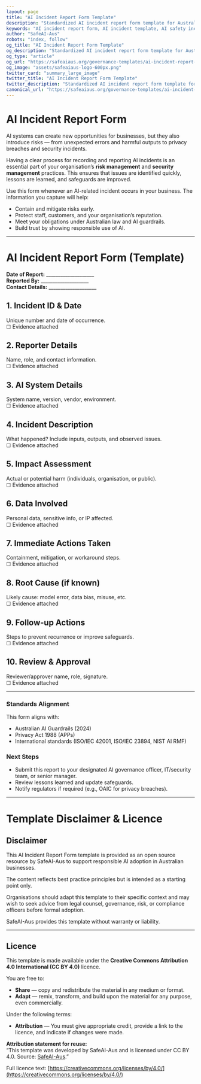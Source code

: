 ```yaml
---
layout: page
title: "AI Incident Report Form Template"
description: "Standardized AI incident report form template for Australian businesses. Helps document, track, and respond to AI-related incidents while maintaining compliance with safety standards."
keywords: "AI incident report form, AI incident template, AI safety incident, AI risk reporting, AI incident documentation, Australian AI safety, AI incident management"
author: "SafeAI-Aus"
robots: "index, follow"
og_title: "AI Incident Report Form Template"
og_description: "Standardized AI incident report form template for Australian businesses"
og_type: "article"
og_url: "https://safeaiaus.org/governance-templates/ai-incident-report-form/"
og_image: "assets/safeaiaus-logo-600px.png"
twitter_card: "summary_large_image"
twitter_title: "AI Incident Report Form Template"
twitter_description: "Standardized AI incident report form template for Australian businesses"
canonical_url: "https://safeaiaus.org/governance-templates/ai-incident-report-form/"
---
```


# AI Incident Report Form 

AI systems can create new opportunities for businesses, but they also introduce risks — from unexpected errors and harmful outputs to privacy breaches and security incidents.  

Having a clear process for recording and reporting AI incidents is an essential part of your organisation’s **risk management** and **security management** practices. This ensures that issues are identified quickly, lessons are learned, and safeguards are improved.  

Use this form whenever an AI-related incident occurs in your business. The information you capture will help:  
- Contain and mitigate risks early.  
- Protect staff, customers, and your organisation’s reputation.  
- Meet your obligations under Australian law and AI guardrails.  
- Build trust by showing responsible use of AI.  

---

# AI Incident Report Form (Template)

**Date of Report:** ____________________  
**Reported By:** ____________________  
**Contact Details:** ____________________  

## 1. Incident ID & Date
Unique number and date of occurrence.  
☐ Evidence attached

## 2. Reporter Details
Name, role, and contact information.  
☐ Evidence attached

## 3. AI System Details
System name, version, vendor, environment.  
☐ Evidence attached

## 4. Incident Description
What happened? Include inputs, outputs, and observed issues.  
☐ Evidence attached

## 5. Impact Assessment
Actual or potential harm (individuals, organisation, or public).  
☐ Evidence attached

## 6. Data Involved
Personal data, sensitive info, or IP affected.  
☐ Evidence attached

## 7. Immediate Actions Taken
Containment, mitigation, or workaround steps.  
☐ Evidence attached

## 8. Root Cause (if known)
Likely cause: model error, data bias, misuse, etc.  
☐ Evidence attached

## 9. Follow-up Actions
Steps to prevent recurrence or improve safeguards.  
☐ Evidence attached

## 10. Review & Approval
Reviewer/approver name, role, signature.  
☐ Evidence attached

---

### Standards Alignment
This form aligns with:
- Australian AI Guardrails (2024)  
- Privacy Act 1988 (APPs)  
- International standards (ISO/IEC 42001, ISO/IEC 23894, NIST AI RMF)

### Next Steps
- Submit this report to your designated AI governance officer, IT/security team, or senior manager.  
- Review lessons learned and update safeguards.  
- Notify regulators if required (e.g., OAIC for privacy breaches).

---

# Template Disclaimer & Licence

## Disclaimer
This AI Incident Report Form template is provided as an open source resource by SafeAI-Aus to support responsible AI adoption in Australian businesses.  

The content reflects best practice principles but is intended as a starting point only.  

Organisations should adapt this template to their specific context and may wish to seek advice from legal counsel, governance, risk, or compliance officers before formal adoption.  

SafeAI-Aus provides this template without warranty or liability.  

---

## Licence
This template is made available under the **Creative Commons Attribution 4.0 International (CC BY 4.0)** licence.  

You are free to: 

- **Share** — copy and redistribute the material in any medium or format.  
- **Adapt** — remix, transform, and build upon the material for any purpose, even commercially.  

Under the following terms:  

- **Attribution** — You must give appropriate credit, provide a link to the licence, and indicate if changes were made.  

**Attribution statement for reuse:**  
“This template was developed by SafeAI-Aus and is licensed under CC BY 4.0. Source: [SafeAI-Aus](https://safeaiaus.org/).”  

Full licence text: [https://creativecommons.org/licenses/by/4.0/](https://creativecommons.org/licenses/by/4.0/)  
